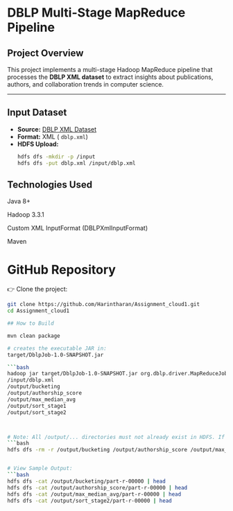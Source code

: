 # DBLP Multi-Stage MapReduce Pipeline

## Project Overview

This project implements a multi-stage Hadoop MapReduce pipeline that processes the **DBLP XML dataset** to extract insights about publications, authors, and collaboration trends in computer science.

---

##  Input Dataset

- **Source:** [DBLP XML Dataset](https://www.kaggle.com/datasets/dheerajmpai/dblp2023)
- **Format:** XML ( `dblp.xml`)
- **HDFS Upload:**  
  ```bash
  hdfs dfs -mkdir -p /input
  hdfs dfs -put dblp.xml /input/dblp.xml

## Technologies Used
Java 8+

Hadoop 3.3.1

Custom XML InputFormat (DBLPXmlInputFormat)

Maven

# GitHub Repository

👉 Clone the project:
```bash
git clone https://github.com/Harintharan/Assignment_cloud1.git
cd Assignment_cloud1

## How to Build

mvn clean package

# creates the executable JAR in:
target/DblpJob-1.0-SNAPSHOT.jar

```bash
hadoop jar target/DblpJob-1.0-SNAPSHOT.jar org.dblp.driver.MapReduceJobRunner 
/input/dblp.xml 
/output/bucketing 
/output/authorship_score 
/output/max_median_avg 
/output/sort_stage1 
/output/sort_stage2



# Note: All /output/... directories must not already exist in HDFS. If needed, clean up:
```bash
hdfs dfs -rm -r /output/bucketing /output/authorship_score /output/max_median_avg /output/sort_stage1 /output/sort_stage2


# View Sample Output:
```bash
hdfs dfs -cat /output/bucketing/part-r-00000 | head
hdfs dfs -cat /output/authorship_score/part-r-00000 | head
hdfs dfs -cat /output/max_median_avg/part-r-00000 | head
hdfs dfs -cat /output/sort_stage2/part-r-00000 | head

